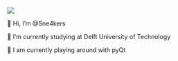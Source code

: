 

<!---
Sne4kers/Sne4kers is a ✨ special ✨ repository because its `README.md` (this file) appears on your GitHub profile.
You can click the Preview link to take a look at your changes.
--->
![](http://github-profile-summary-cards.vercel.app/api/cards/profile-details?username=Sne4kers&theme=monokai)


👋 Hi, I’m @Sne4kers

🌱 I’m currently studying at Delft University of Technology

🐍 I am currently playing around with pyQt              
